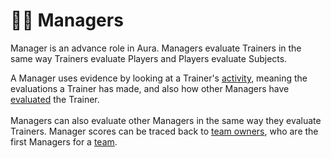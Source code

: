 # 🦸‍♀️ Managers

Manager is an advance role in Aura. Managers evaluate Trainers in the same way Trainers evaluate Players and Players evaluate Subjects.

A Manager uses evidence by looking at a Trainer's [activity](activity.md), meaning the evaluations a Trainer has made, and also how other Managers have [evaluated](../evidence/evaluations.md) the Trainer.\
\
Managers can also evaluate other Managers in the same way they evaluate Trainers. Manager scores can be traced back to [team owners](../concepts/teams.md), who are the first Managers for a [team](../concepts/teams.md).
